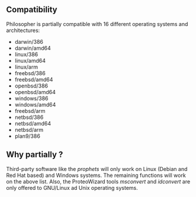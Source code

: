 ## Compatibility

Philosopher is partially compatible with 16 different operating systems and architectures:

* darwin/386
* darwin/amd64
* linux/386
* linux/amd64
* linux/arm
* freebsd/386
* freebsd/amd64
* openbsd/386
* openbsd/amd64
* windows/386
* windows/amd64
* freebsd/arm
* netbsd/386
* netbsd/amd64
* netbsd/arm
* plan9/386


## Why partially ?

Third-party software like the _prophets_ will only work on Linux (Debian and Red Hat based) and Windows systems. The remaining functions will work on the above list. Also, the ProteoWizard tools _msconvert_ and _idconvert_ are only offered to GNU/Linux ad Unix operating systems.
